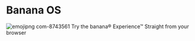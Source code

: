# Banana OS 
![emojipng com-8743561](https://user-images.githubusercontent.com/54982599/133893691-36d36414-32be-4c98-ad20-0b79e6e2c364.png)
Try the banana® Experience™
Straight from your browser 
